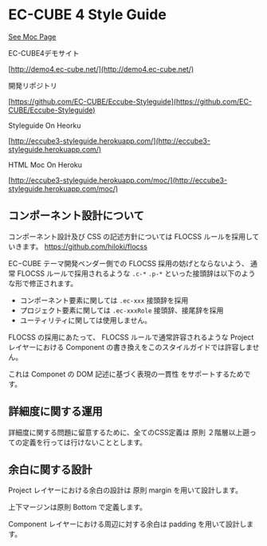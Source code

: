 # EC-CUBE 4 Style Guide

[See Moc Page](/moc)


EC-CUBE4デモサイト

[http://demo4.ec-cube.net/](http://demo4.ec-cube.net/)

開発リポジトリ　

[https://github.com/EC-CUBE/Eccube-Styleguide](https://github.com/EC-CUBE/Eccube-Styleguide)

Styleguide On Heorku 

[http://eccube3-styleguide.herokuapp.com/](http://eccube3-styleguide.herokuapp.com/)

HTML Moc On Heroku 

[http://eccube3-styleguide.herokuapp.com/moc/](http://eccube3-styleguide.herokuapp.com/moc/)

## コンポーネント設計について

コンポーネント設計及び CSS の記述方針については FLOCSS ルールを採用していきます。
https://github.com/hiloki/flocss

EC−CUBE テーマ開発ベンダー側での FLOCSS 採用の妨げとならないよう、
通常 FLOCSS ルールで採用されるような `.c-*` `.p-*` といった接頭辞は以下のような形で修正されます。

- コンポーネント要素に関しては `.ec-xxx` 接頭辞を採用
- プロジェクト要素に関しては `.ec-xxxRole` 接頭辞、接尾辞を採用
- ユーティリティに関しては使用しません。

FLOCSS の採用にあたって、 FLOCSS ルールで通常許容されるような Project レイヤーにおける Component の書き換えをこのスタイルガイドでは許容しません。

これは Componet の DOM 記述に基づく表現の一貫性 をサポートするためです。

## 詳細度に関する運用

詳細度に関する問題に留意するために、全てのCSS定義は 原則 ２階層以上遡っての定義を行っては行けないこととします。

## 余白に関する設計

Project レイヤーにおける余白の設計は 原則 margin を用いて設計します。

上下マージンは原則 Bottom で定義します。

Component レイヤーにおける周辺に対する余白は padding を用いて設計します。

